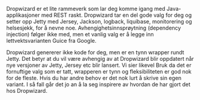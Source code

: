Dropwizard er et lite rammeverk som lar deg komme igang med Java-applikasjoner med REST raskt. Dropwizard tar en del gode valg for deg og setter opp Jetty med Jersey, Jackson, logback, liquibase, monitorering og helsesjekk, for å nevne noe. Avhengighetsinnsprøytning (dependency injection) følger ikke med, men et vanlig valg er å legge inn lettvektsvarianten Guice fra Google.

Dropwizard genererer ikke kode for deg, men er en tynn wrapper rundt Jetty. Det betyr at du vil være avhengig av at Dropwizard blir oppdatert når nye versjoner av Jetty, Jersey etc blir lansert. Vi sier likevel Bruk da det er fornuftige valg som er tatt, wrapperen er tynn og fleksibiliteten er god nok for de fleste. Hvis du har andre behov er det nok lurt å skrive sin egen variant. I så fall går det jo an å la seg inspirere av hvordan de har gjort det hos Dropwizard.